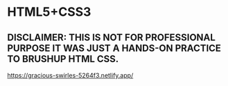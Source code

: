 # HTML5+CSS3
## DISCLAIMER: THIS IS NOT FOR PROFESSIONAL PURPOSE IT WAS JUST A HANDS-ON PRACTICE TO BRUSHUP HTML CSS. 
https://gracious-swirles-5264f3.netlify.app/

